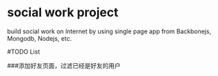 # social work project
build social work on Internet by using single page app from Backbonejs, Mongodb, Nodejs, etc.

#TODO List

###添加好友页面，过滤已经是好友的用户
